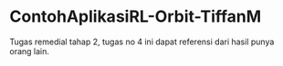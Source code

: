 # ContohAplikasiRL-Orbit-TiffanM
 Tugas remedial tahap 2, tugas no 4 ini dapat referensi dari hasil punya orang lain.
